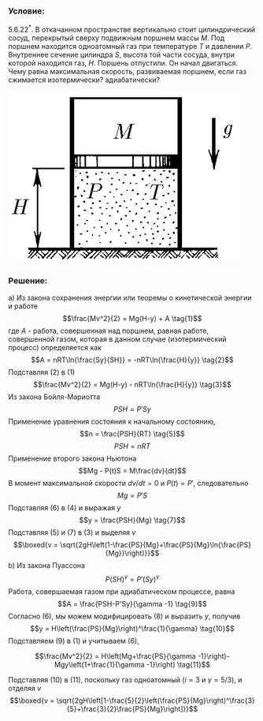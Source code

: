 ###  Условие: 

$5.6.22^*.$ В откачанном пространстве вертикально стоит цилиндрический сосуд, перекрытый сверху подвижным поршнем массы $M$. Под поршнем находится одноатомный газ при температуре $T$ и давлении $P$. Внутреннее сечение цилиндра $S$, высота той части сосуда, внутри которой находится газ, $H$. Поршень отпустили. Он начал двигаться. Чему равна максимальная скорость, развиваемая поршнем, если газ сжимается изотермически? адиабатически? 

![ К задаче $5.6.22$ |471x349, 31%](../../img/5.6.22/statement.png)

###  Решение: 

a) Из закона сохранения энергии или теоремы о кинетической энергии и работе $$\frac{Mv^2}{2} = Mg(H-y) + A \tag{1}$$ где $A$ - работа, совершенная над поршнем, равная работе, совершенной газом, которая в данном случае (изотермический процесс) определяется как $$A = nRT\ln{\frac{Sy}{SH}} = -nRT\ln{\frac{H}{y}} \tag{2}$$ Подставляя $(2)$ в $(1)$ $$\frac{Mv^2}{2} = Mg(H-y) - nRT\ln{\frac{H}{y}} \tag{3}$$ Из закона Бойля-Мариотта $$PSH = P'Sy \tag{4}$$ Применение уравнения состояния к начальному состоянию, $$n = \frac{PSH}{RT} \tag{5}$$ $$PSH = nRT$$ Применение второго закона Ньютона $$Mg - P(t)S = M\frac{dv}{dt}$$ В момент максимальной скорости $dv/dt = 0$ и $P(t) = P'$, следовательно $$Mg = P'S \tag{6}$$ Подставляя $(6)$ в $(4)$ и выражая $y$ $$y = \frac{PSH}{Mg} \tag{7}$$ Подставляя $(5)$ и $(7)$ в $(3)$ и выделяя $v$ $$\boxed{v = \sqrt{2gH\left(1-\frac{PS}{Mg}+\frac{PS}{Mg}\ln{\frac{PS}{Mg}}\right)}}$$ b) Из закона Пуассона $$P(SH)^\gamma = P'(Sy)^\gamma\tag{8}$$ Работа, совершаемая газом при адиабатическом процессе, равна $$A = \frac{PSH-P'Sy}{\gamma -1} \tag{9}$$ Согласно $(6)$, мы можем модифицировать $(8)$ и выразить $y$, получив $$y = H\left(\frac{PS}{Mg}\right)^\frac{1}{\gamma} \tag{10}$$ Подставляем $(9)$ в $(1)$ и учитываем $(6)$, 

$$\frac{Mv^2}{2} = H\left(Mg+\frac{PS}{\gamma -1}\right)-Mgy\left(1+\frac{1}{\gamma -1}\right) \tag{11}$$ 

Подставляя $(10)$ в $(11)$, поскольку газ одноатомный ($i = 3$ и $\gamma = 5/3$), и отделяя $v$ $$\boxed{v = \sqrt{2gH\left[1-\frac{5}{2}\left(\frac{PS}{Mg}\right)^\frac{3}{5}+\frac{3}{2}\frac{PS}{Mg}\right]}}$$ 

  

